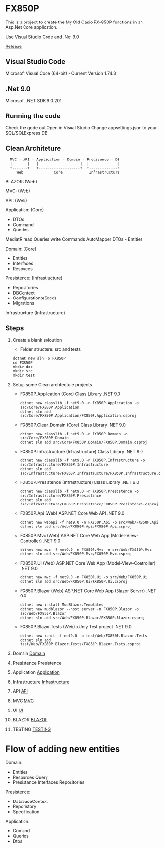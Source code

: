 # FX850P

 This is a project to create the My Old Casio FX-850P functions in an Asp.Net Core application.

 Use Visual Studio Code and .Net 9.0
 
 [Release](doc/RELEASE.md)

## Visual Studio Code
 Microsoft Visual Code (64-bit) - Current
 Version 1.74.3

## .Net 9.0
 Microsoft .NET SDK 9.0.201

## Running the code
 Check the gode out
 Open in Visual Studio
 Change appsettings.json to your SQL/SQLExpress DB


 ## Clean Architeture

``` 
  MVC - API - Application - Domain - Presisence - DB
  |       |   |                   |  |             |
  +-------+   +-------------------+  +-------------+
     Web              Core            Infrastructure
```
  BLAZOR: (Web)
  
  MVC: (Web)

  API: (Web)

  Application: (Core)
  - DTOs
  - Command
  - Queries

  MediatR
  read Queries
  write Commands
  AutoMapper
  DTOs - Entities

  Domain: (Core)
  - Entities
  - Interfaces
  - Resouces

  Presistence: (Infrastructure)
  - Repositories
  - DBContext
  - Configurations(Seed)
  - Migrations

  Infrastructure (Infrastructure)


 ## Steps

 1. Create a blank soloution
    - Folder structure: src and tests
    ```
    dotnet new sln -o FX850P
    cd FX850P
    mkdir doc
    mkdir src
    mkdir test
    ```    

 2. Setup some Clean archtecture projects
    - FX850P.Application (Core)
       Class Library .NET 9.0
       ```
       dotnet new classlib -f net9.0 -n FX850P.Application -o src/Core/FX850P.Application
       dotnet sln add src/Core/FX850P.Application/FX850P.Application.csproj
       ```
    - FX850P.Clean.Domain (Core)
       Class Library .NET 9.0
       ```
       dotnet new classlib -f net9.0 -n FX850P.Domain -o src/Core/FX850P.Domain
       dotnet sln add src/Core/FX850P.Domain/FX850P.Domain.csproj
       ```       
    - FX850P.Infrastructure (Infrastructure)
       Class Library .NET 9.0
       ```
       dotnet new classlib -f net9.0 -n FX850P.Infrastructure -o src/Infrastructure/FX850P.Infrastructure
       dotnet sln add src/Infrastructure/FX850P.Infrastructure/FX850P.Infrastructure.csproj
       ```              
    - FX850P.Presistence (Infrastructure)
       Class Library .NET 9.0
       ```
       dotnet new classlib -f net9.0 -n FX850P.Presistence -o src/Infrastructure/FX850P.Presistence
       dotnet sln add src/Infrastructure/FX850P.Presistence/FX850P.Presistence.csproj
       ```    
    - FX850P.Api (Web)
       ASP.NET Core Web API .NET 9.0
       ```
       dotnet new webapi -f net9.0 -n FX850P.Api -o src/Web/FX850P.Api
       dotnet sln add src/Web/FX850P.Api/FX850P.Api.csproj
       ``` 
    - FX850P.Mvc (Web)
       ASP.NET Core Web App (Model-View-Controller) .NET 9.0
       ```
       dotnet new mvc -f net9.0 -n FX850P.Mvc -o src/Web/FX850P.Mvc
       dotnet sln add src/Web/FX850P.Mvc/FX850P.Mvc.csproj
       ```        
    - FX850P.Ui (Web)
       ASP.NET Core Web App (Model-View-Controller) .NET 9.0
       ```
       dotnet new mvc -f net9.0 -n FX850P.Ui -o src/Web/FX850P.Ui
       dotnet sln add src/Web/FX850P.Ui/FX850P.Ui.csproj
       ```        

    - FX850P.Blazor (Web)
       ASP.NET Core Web App (Blazor Server) .NET 9.0
       ```
       dotnet new install MudBlazor.Templates
       dotnet new mudblazor --host server -n FX850P.Blazor -o src/Web/FX850P.Blazor
       dotnet sln add src/Web/FX850P.Blazor/FX850P.Blazor.csproj
       ```        

    - FX850P.Blazor.Tests (Web)
       xUniy Test project .NET 9.0
       ```
       dotnet new xunit -f net9.0 -o test/Web/FX850P.Blazor.Tests
       dotnet sln add test/Web/FX850P.Blazor.Tests/FX850P.Blazor.Tests.csproj
       ```                    

3. Domain
   [Domain](doc/DOMAIN.md)

4. Presistence
   [Presistence](doc/PRESISTENCE.md)

5. Application
   [Application](doc/APPLICATION.md)

6. Infrastructure
   [Infrastructure](doc/INFRASTRUCTURE.md) 
   
7. API
   [API](doc/API.md) 

8. MVC
   [MVC](doc/MVC.md) 
   
9. UI
   [UI](doc/UI.md) 

10. BLAZOR
   [BLAZOR](doc/BLAZOR.md)    
   
11. TESTING
    [TESTING](doc/TESTING.md) 

Flow of adding new entities
==========================

Domain:
- Entities
- Resources Query
- Presistance Interfaces Repositories

Presistence:
- DatabaseContext
- Reporistory
- Specification

Application:
- Comand
- Queries
- Dtos





   
